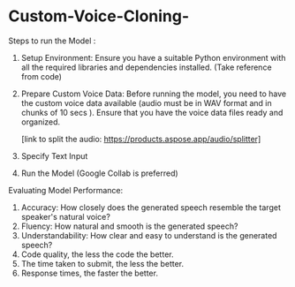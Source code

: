 # Custom-Voice-Cloning-

Steps to run the Model :
1) Setup Environment: Ensure you have a suitable Python environment with all the required libraries and dependencies installed. (Take reference from code)
2) Prepare Custom Voice Data: Before running the model, you need to have the custom voice data available (audio must be in  WAV format and in chunks of 10 secs ).
   Ensure that you have the voice data files ready and organized.

    [link to split the audio: https://products.aspose.app/audio/splitter]
4) Specify Text Input
5) Run the Model (Google Collab is preferred)

Evaluating Model Performance:
 1) Accuracy: How closely does the generated speech resemble the target speaker's natural voice?
 2) Fluency: How natural and smooth is the generated speech?
 3) Understandability: How clear and easy to understand is the generated speech?
 4) Code quality, the less the code the better.
 5) The time taken to submit, the less the better.
 6) Response times, the faster the better.

   
